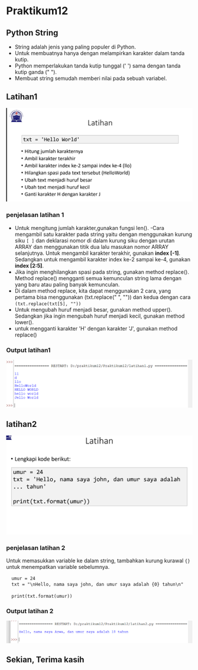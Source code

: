 # Praktikum12

## Python String

- String adalah jenis yang paling populer di Python.
- Untuk membuatnya hanya dengan melampirkan karakter dalam tanda kutip.
- Python memperlakukan tanda kutip tunggal (' ') sama dengan tanda kutip ganda (" ").
- Membuat string semudah memberi nilai pada sebuah variabel.

## Latihan1
![img](picture/pic1.png)

### penjelasan latihan 1

- Untuk mengitung jumlah karakter,gunakan fungsi len().
-Cara mengambil satu karakter pada string yaitu dengan menggunakan kurung siku `[ ]` dan deklarasi nomor di dalam kurung siku dengan urutan ARRAY dan menggunakan titik dua lalu masukan nomor ARRAY selanjutnya. Untuk mengambil karakter terakhir, gunakan **index [-1]**. Sedangkan untuk mengambil karakter index ke-2 sampai ke-4, gunakan **index [2:5]**.
- Jika ingin menghilangkan spasi pada string, gunakan method replace(). Method replace() mengganti semua kemunculan string lama dengan yang baru atau paling banyak kemunculan.
- Di dalam method replace, kita dapat menggunakan 2 cara, yang pertama bisa menggunakan (txt.replace(" ", "")) dan kedua dengan cara `(txt.replace(txt[5], ""))`
- Untuk mengubah huruf menjadi besar, gunakan method upper(). Sedangkan jika ingin mengubah huruf menjadi kecil, gunakan method lower().
- untuk mengganti karakter 'H' dengan karakter 'J', gunakan method replace()

### Output latihan1
![img](picture/pic2.png)

## latihan2
![img](picture/pic3.png)

### penjelasan latihan 2

Untuk memasukkan variable ke dalam string, tambahkan kurung kurawal `{}` untuk menempatkan variable sebelumnya.

      umur = 24
      txt = "\nHello, nama saya john, dan umur saya adalah {0} tahun\n"

      print(txt.format(umur))

### Output latihan 2
![img](picture/pic4.png)

## Sekian, Terima kasih